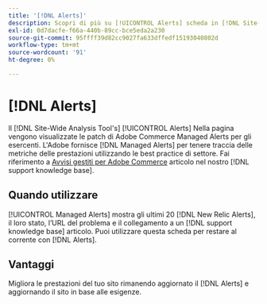 ```yaml
---
title: '[!DNL Alerts]'
description: Scopri di più su [!UICONTROL Alerts] scheda in [!DNL Site-Wide Analysis Tool], quando utilizzarlo e i relativi vantaggi.
exl-id: 0d7dacfe-f66a-440b-89cc-bce5eda2a230
source-git-commit: 95ffff39d82cc9027fa633dffedf15193040802d
workflow-type: tm+mt
source-wordcount: '91'
ht-degree: 0%

---
```


# [!DNL Alerts]

Il [!DNL Site-Wide Analysis Tool's] [!UICONTROL Alerts] Nella pagina vengono visualizzate le patch di Adobe Commerce Managed Alerts per gli esercenti. L&#39;Adobe fornisce [!DNL Managed Alerts] per tenere traccia delle metriche delle prestazioni utilizzando le best practice di settore. Fai riferimento a [Avvisi gestiti per Adobe Commerce](https://support.magento.com/hc/en-us/articles/360045806832-Managed-alerts-for-Adobe-Commerce) articolo nel nostro [!DNL support knowledge base].

## Quando utilizzare

[!UICONTROL Managed Alerts] mostra gli ultimi 20 [!DNL New Relic Alerts], il loro stato, l’URL del problema e il collegamento a un [!DNL support knowledge base] articolo. Puoi utilizzare questa scheda per restare al corrente con [!DNL Alerts].

## Vantaggi

Migliora le prestazioni del tuo sito rimanendo aggiornato il [!DNL Alerts] e aggiornando il sito in base alle esigenze.
